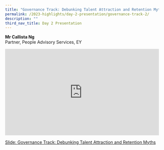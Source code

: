 ```yaml
---
title: "Governance Track: Debunking Talent Attraction and Retention Myths"
permalink: /2023-highlights/day-2-presentation/governance-track-2/
description: ""
third_nav_title: Day 2 Presentation
---
```

<b>Mr Callista Ng</b><br> Partner, People Advisory Services, EY

<div class="video-container">
<iframe width="853" height="315" src="https://www.youtube.com/embed/r_uNb_Y_JCU?si=zUXG-Us5XeGNz14M" frameborder="0" allow="accelerometer; autoplay; encrypted-media; gyroscope; picture-in-picture" allowfullscreen=""></iframe></div>


[Slide: Governance Track: Debunking Talent Attraction and Retention Myths](/files/otcep%202023%20material/12%20debunking%20talent%20.pdf)





<style type="text/css"> 
	    .video-container {
      position: relative;
      padding-bottom: 56.25%; /* 16:9 */
      height: 0;
    }
    .video-container iframe {
      position: absolute;
      top: 0;
      left: 0;
      width: 100%;
      height: 100%;
    }
	</style>
